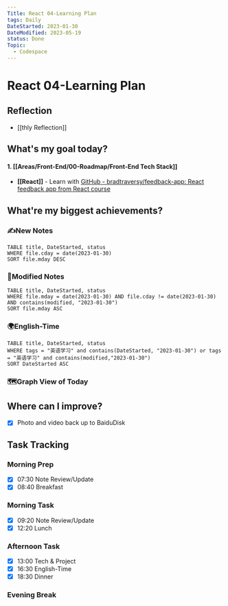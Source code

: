 ```yaml
---
Title: React 04-Learning Plan
tags: Daily
DateStarted: 2023-01-30
DateModified: 2023-05-19
status: Done
Topic:
  - Codespace
---
```


# React 04-Learning Plan

## Reflection

- [[thly Reflection]]

## What's my goal today?

#### 1. [[Areas/Front-End/00-Roadmap/Front-End Tech Stack]]

- **[[React]]** - Learn with [GitHub - bradtraversy/feedback-app: React feedback app from React course](https://github.com/bradtraversy/feedback-app)

## What're my biggest achievements?

### ✍️New Notes

```dataview
TABLE title, DateStarted, status
WHERE file.cday = date(2023-01-30)
SORT file.mday DESC
```

### 📝Modified Notes

```dataview
TABLE title, DateStarted, status
WHERE file.mday = date(2023-01-30) AND file.cday != date(2023-01-30) AND contains(modified, "2023-01-30")
SORT file.mday ASC
```

### 🌍English-Time

```dataview
TABLE title, DateStarted, status
WHERE tags = "英语学习" and contains(DateStarted, "2023-01-30") or tags = "英语学习" and contains(modified,"2023-01-30")
SORT DateStarted ASC
```

### 🗺️Graph View of Today

## Where can I improve?

- [x] Photo and video back up to BaiduDisk

## Task Tracking

### Morning Prep

- [x] 07:30 Note Review/Update
- [x] 08:40 Breakfast

### Morning Task

- [x] 09:20 Note Review/Update
- [x] 12:20 Lunch

### Afternoon Task

- [x] 13:00 Tech & Project
- [x] 16:30 English-Time
- [x] 18:30 Dinner

### Evening Break
